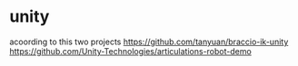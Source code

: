 # unity
 
acoording to this two projects
https://github.com/tanyuan/braccio-ik-unity
https://github.com/Unity-Technologies/articulations-robot-demo